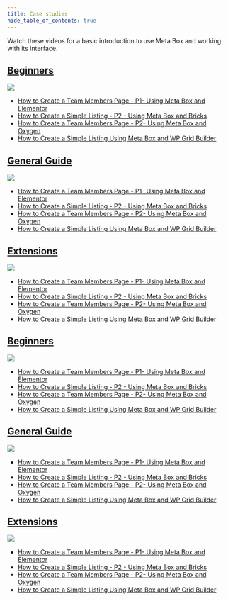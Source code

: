 ```yaml
---
title: Case studies
hide_table_of_contents: true
---
```


Watch these videos for a basic introduction to use Meta Box and working with its interface.

<div className="category_wrap">
	<div className="tutorials_category">
		<div className="items">
			<a href="/tutorials/beginners/"><h2 className="items_heading">Beginners</h2></a>
			<a href="/tutorials/how-to-create-a-team-members-page-p2-using-meta-box-and-oxygen/">
				<img src="/tutorials/category-1.png"/>
			</a>
			<ul>
				<li><a href="/tutorials/how-to-create-a-team-members-page-p1-using-meta-box-and-elementor/">How to Create a Team Members Page - P1- Using Meta Box and Elementor</a></li>
				<li><a href="/tutorials/how-to-create-a-simple-listing-p2-using-meta-box-and-bricks/">How to Create a Simple Listing - P2 - Using Meta Box and Bricks</a></li>
				<li><a href="/tutorials/how-to-create-a-team-members-page-p2-using-meta-box-and-oxygen/">How to Create a Team Members Page - P2- Using Meta Box and Oxygen</a></li>
				<li><a href="/tutorials/how-to-create-a-simple-listing-using-meta-box-and-wp-grid-builder/">How to Create a Simple Listing Using Meta Box and WP Grid Builder</a></li>
			</ul>
		</div>
		<div className="items">
			<a href="/tutorials/general-guide/"><h2 className="items_heading">General Guide</h2></a>
			<a href="/tutorials/how-to-create-a-team-members-page-p2-using-meta-box-and-oxygen/">
				<img src="/tutorials/category-2.png"/>
			</a>
			<ul>
				<li><a href="/tutorials/how-to-create-a-team-members-page-p1-using-meta-box-and-elementor/">How to Create a Team Members Page - P1- Using Meta Box and Elementor</a></li>
				<li><a href="/tutorials/how-to-create-a-simple-listing-p2-using-meta-box-and-bricks/">How to Create a Simple Listing - P2 - Using Meta Box and Bricks</a></li>
				<li><a href="/tutorials/how-to-create-a-team-members-page-p2-using-meta-box-and-oxygen/">How to Create a Team Members Page - P2- Using Meta Box and Oxygen</a></li>
				<li><a href="/tutorials/how-to-create-a-simple-listing-using-meta-box-and-wp-grid-builder/">How to Create a Simple Listing Using Meta Box and WP Grid Builder</a></li>
			</ul>
		</div>
		<div className="items">
			<a href="/tutorials/extensions/"><h2 className="items_heading">Extensions</h2></a>
			<a href="/tutorials/how-to-create-a-team-members-page-p2-using-meta-box-and-oxygen/">
				<img src="/tutorials/category-3.png"/>
			</a>
			<ul>
				<li><a href="/tutorials/how-to-create-a-team-members-page-p1-using-meta-box-and-elementor/">How to Create a Team Members Page - P1- Using Meta Box and Elementor</a></li>
				<li><a href="/tutorials/how-to-create-a-simple-listing-p2-using-meta-box-and-bricks/">How to Create a Simple Listing - P2 - Using Meta Box and Bricks</a></li>
				<li><a href="/tutorials/how-to-create-a-team-members-page-p2-using-meta-box-and-oxygen/">How to Create a Team Members Page - P2- Using Meta Box and Oxygen</a></li>
				<li><a href="/tutorials/how-to-create-a-simple-listing-using-meta-box-and-wp-grid-builder/">How to Create a Simple Listing Using Meta Box and WP Grid Builder</a></li>
			</ul>
		</div>
		 <div className="items">
			<a href="/tutorials/beginners/"><h2 className="items_heading">Beginners</h2></a>
			<a href="/tutorials/how-to-create-a-team-members-page-p2-using-meta-box-and-oxygen/">
				<img src="/tutorials/category-4.png"/>
			</a>
			<ul>
				<li><a href="/tutorials/how-to-create-a-team-members-page-p1-using-meta-box-and-elementor/">How to Create a Team Members Page - P1- Using Meta Box and Elementor</a></li>
				<li><a href="/tutorials/how-to-create-a-simple-listing-p2-using-meta-box-and-bricks/">How to Create a Simple Listing - P2 - Using Meta Box and Bricks</a></li>
				<li><a href="/tutorials/how-to-create-a-team-members-page-p2-using-meta-box-and-oxygen/">How to Create a Team Members Page - P2- Using Meta Box and Oxygen</a></li>
				<li><a href="/tutorials/how-to-create-a-simple-listing-using-meta-box-and-wp-grid-builder/">How to Create a Simple Listing Using Meta Box and WP Grid Builder</a></li>
			</ul>
		</div>
		<div className="items">
			<a href="/tutorials/general-guide/"><h2 className="items_heading">General Guide</h2></a>
			<a href="/tutorials/how-to-create-a-team-members-page-p2-using-meta-box-and-oxygen/">
				<img src="/tutorials/category-5.png"/>
			</a>
			<ul>
				<li><a href="/tutorials/how-to-create-a-team-members-page-p1-using-meta-box-and-elementor/">How to Create a Team Members Page - P1- Using Meta Box and Elementor</a></li>
				<li><a href="/tutorials/how-to-create-a-simple-listing-p2-using-meta-box-and-bricks/">How to Create a Simple Listing - P2 - Using Meta Box and Bricks</a></li>
				<li><a href="/tutorials/how-to-create-a-team-members-page-p2-using-meta-box-and-oxygen/">How to Create a Team Members Page - P2- Using Meta Box and Oxygen</a></li>
				<li><a href="/tutorials/how-to-create-a-simple-listing-using-meta-box-and-wp-grid-builder/">How to Create a Simple Listing Using Meta Box and WP Grid Builder</a></li>
			</ul>
		</div>
		<div className="items">
			<a href="/tutorials/extensions/"><h2 className="items_heading">Extensions</h2></a>
			<a href="/tutorials/how-to-create-a-team-members-page-p2-using-meta-box-and-oxygen/">
				<img src="/tutorials/category-6.png"/>
			</a>
			<ul>
				<li><a href="/tutorials/how-to-create-a-team-members-page-p1-using-meta-box-and-elementor/">How to Create a Team Members Page - P1- Using Meta Box and Elementor</a></li>
				<li><a href="/tutorials/how-to-create-a-simple-listing-p2-using-meta-box-and-bricks/">How to Create a Simple Listing - P2 - Using Meta Box and Bricks</a></li>
				<li><a href="/tutorials/how-to-create-a-team-members-page-p2-using-meta-box-and-oxygen/">How to Create a Team Members Page - P2- Using Meta Box and Oxygen</a></li>
				<li><a href="/tutorials/how-to-create-a-simple-listing-using-meta-box-and-wp-grid-builder/">How to Create a Simple Listing Using Meta Box and WP Grid Builder</a></li>
			</ul>
		</div>
	</div>
</div>
